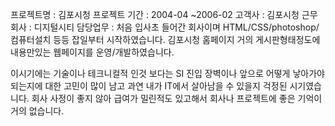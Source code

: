 프로젝트명 : 김포시청
프로젝트 기간 : 2004-04 ~2006-02
고객사 : 김포시청
근무회사 : 디지털시티
담당업무 : 
처음 입사초 들어간 회사이며 HTML/CSS/photoshop/ 컴퓨터설치 등등 잡일부터 시작하였습니다.
김포시청 홈페이지 거의 게시판형태정도에 내용만있는 웹페이지를 운영/개발하였습니다.

이시기에는 기술이나 테크니컬적 인것 보다는 SI 진입 장벽이나 앞으로 어떻게 낳아가야 되는지에 대한 고민이 많이 남고 과연 내가 IT에서 살아남을 수 있을지 걱정된 시기였습니다. 회사 사정이 좋지 않아 급여가 밀린적도 있고해서 회사나 프로젝트에 좋은 기억이 거의 없습니다. 

